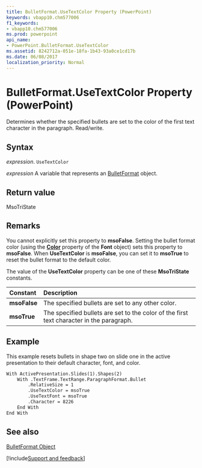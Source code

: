 ```yaml
---
title: BulletFormat.UseTextColor Property (PowerPoint)
keywords: vbapp10.chm577006
f1_keywords:
- vbapp10.chm577006
ms.prod: powerpoint
api_name:
- PowerPoint.BulletFormat.UseTextColor
ms.assetid: 8242712a-051e-18fa-1b43-93a0ce1cd17b
ms.date: 06/08/2017
localization_priority: Normal
---
```



# BulletFormat.UseTextColor Property (PowerPoint)

Determines whether the specified bullets are set to the color of the first text character in the paragraph. Read/write.


## Syntax

 _expression_. `UseTextColor`

_expression_ A variable that represents an [BulletFormat](./PowerPoint.BulletFormat.md) object.


## Return value

MsoTriState


## Remarks

You cannot explicitly set this property to  **msoFalse**. Setting the bullet format color (using the **[Color](PowerPoint.Font.Color.md)** property of the **Font** object) sets this property to **msoFalse**. When **UseTextColor** is **msoFalse**, you can set it to **msoTrue** to reset the bullet format to the default color.

The value of the  **UseTextColor** property can be one of these **MsoTriState** constants.



|Constant|Description|
|:-----|:-----|
|**msoFalse**|The specified bullets are set to any other color.|
|**msoTrue**| The specified bullets are set to the color of the first text character in the paragraph.|

## Example

This example resets bullets in shape two on slide one in the active presentation to their default character, font, and color.


```vb
With ActivePresentation.Slides(1).Shapes(2) 
    With .TextFrame.TextRange.ParagraphFormat.Bullet 
        .RelativeSize = 1 
        .UseTextColor = msoTrue 
        .UseTextFont = msoTrue 
        .Character = 8226 
    End With 
End With
```


## See also


[BulletFormat Object](PowerPoint.BulletFormat.md)

[!include[Support and feedback](~/includes/feedback-boilerplate.md)]